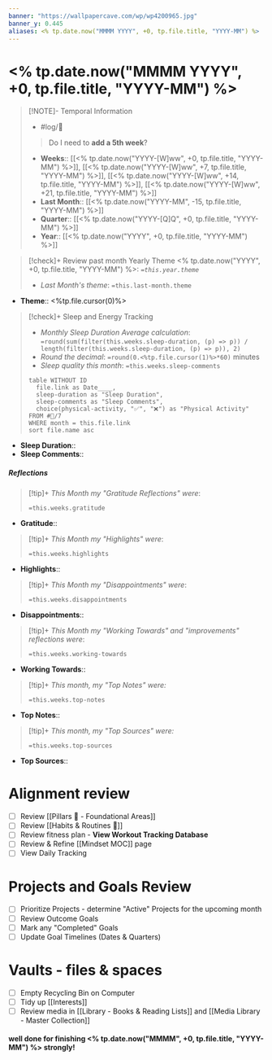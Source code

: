 ```yaml
---
banner: "https://wallpapercave.com/wp/wp4200965.jpg"
banner_y: 0.445
aliases: <% tp.date.now("MMMM YYYY", +0, tp.file.title, "YYYY-MM") %>
---
```

# <% tp.date.now("MMMM YYYY", +0, tp.file.title, "YYYY-MM") %>
> [!NOTE]- Temporal Information
> - #log/📆 
> > Do I need to **add a 5th week**?
> - **Weeks**:: [[<% tp.date.now("YYYY-[W]ww", +0, tp.file.title, "YYYY-MM") %>]], [[<% tp.date.now("YYYY-[W]ww", +7, tp.file.title, "YYYY-MM") %>]], [[<% tp.date.now("YYYY-[W]ww", +14, tp.file.title, "YYYY-MM") %>]], [[<% tp.date.now("YYYY-[W]ww", +21, tp.file.title, "YYYY-MM") %>]]
> - **Last Month**:: [[<% tp.date.now("YYYY-MM", -15, tp.file.title, "YYYY-MM") %>]]
> - **Quarter**:: [[<% tp.date.now("YYYY-[Q]Q", +0, tp.file.title, "YYYY-MM") %>]]
> - **Year**:: [[<% tp.date.now("YYYY", +0, tp.file.title, "YYYY-MM") %>]]

> [!check]+  Review past month
> Yearly Theme <% tp.date.now("YYYY", +0, tp.file.title, "YYYY-MM") %>: *`=this.year.theme`* 
> - *Last Month's theme*: `=this.last-month.theme`
- **Theme**:: <%tp.file.cursor(0)%>

> [!check]+ Sleep and Energy Tracking
> - *Monthly Sleep Duration Average calculation*: `=round(sum(filter(this.weeks.sleep-duration, (p) => p)) / length(filter(this.weeks.sleep-duration, (p) => p)), 2)`
> - *Round the decimal*: `=round(0.<%tp.file.cursor(1)%>*60)` minutes
> - *Sleep quality this month*: `=this.weeks.sleep-comments`
> ```dataview
> table WITHOUT ID
> 	file.link as Date____, 
> 	sleep-duration as "Sleep Duration",
> 	sleep-comments as "Sleep Comments",
> 	choice(physical-activity, "✅", "❌") as "Physical Activity"
> FROM #📓/7 
> WHERE month = this.file.link
> sort file.name asc
> ```
- **Sleep Duration**:: 
- **Sleep Comments**:: 

##### Reflections
> [!tip]+ *This Month my "Gratitude Reflections" were*: 
> 
> `=this.weeks.gratitude`
- **Gratitude**:: 
> [!tip]+ *This Month my "Highlights" were*: 
> 
> `=this.weeks.highlights`
- **Highlights**:: 
> [!tip]+ *This Month my "Disappointments" were*: 
> 
> `=this.weeks.disappointments`
- **Disappointments**:: 
> [!tip]+ *This Month my "Working Towards" and "improvements" reflections were*: 
> 
> `=this.weeks.working-towards`
- **Working Towards**:: 
> [!tip]+ *This month, my "Top Notes" were:* 
> 
> `=this.weeks.top-notes`
- **Top Notes**:: 
> [!tip]+ *This month, my "Top Sources" were:* 
> 
> `=this.weeks.top-sources`
- **Top Sources**:: 

# Alignment review
- [ ] Review [[Pillars 🔺 - Foundational Areas]] 
- [ ] Review [[Habits & Routines 🧬]] 
- [ ] Review fitness plan - **View Workout Tracking Database**
- [ ] Review & Refine [[Mindset MOC]] page
- [ ] View Daily Tracking

# Projects and Goals Review
- [ ] Prioritize Projects - determine "Active" Projects for the upcoming month
- [ ] Review Outcome Goals
- [ ] Mark any "Completed" Goals
- [ ] Update Goal Timelines (Dates & Quarters)

# Vaults - files & spaces
- [ ] Empty Recycling Bin on Computer
- [ ] Tidy up [[Interests]]
- [ ] Review media in [[Library - Books & Reading Lists]] and [[Media Library - Master Collection]]

#### well done for finishing <% tp.date.now("MMMM", +0, tp.file.title, "YYYY-MM") %> strongly!

